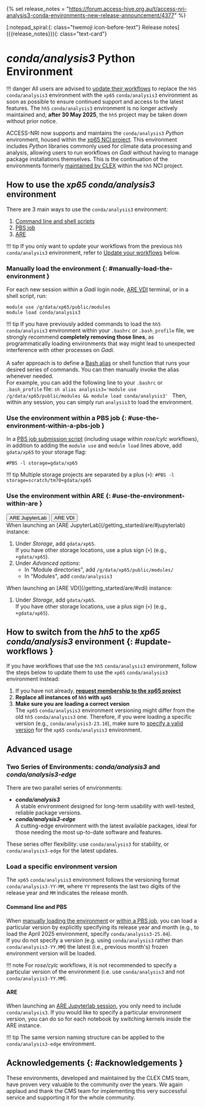 {% set release_notes = "https://forum.access-hive.org.au/t/access-nri-analysis3-conda-environments-new-release-announcement/4377" %}

<div class="text-card-group" markdown>
[:notepad_spiral:{: class="twemoji icon-before-text"} Release notes]({{release_notes}}){: class="text-card"}
</div>

# _conda/analysis3_ Python Environment

!!! danger
    All users are advised to [update their workflows](#update-workflows) to replace the `hh5` `conda/analysis3` environment with the `xp65` `conda/analysis3` environment as soon as possible to ensure continued support and access to the latest features. The `hh5` `conda/analysis3` environment is no longer actively maintained and, **after 30 May 2025**, the `hh5` project may be taken down without prior notice.
   

ACCESS-NRI now supports and maintains the `conda/analysis3` _Python_ environment, housed within the [xp65 NCI project](https://my.nci.org.au/mancini/project/xp65/join). This environment includes _Python_ libraries commonly used for climate data processing and analysis, allowing users to run workflows on _Gadi_ without having to manage package installations themselves. This is the continuation of the environments formerly [maintained by CLEX](#acknowledgements) within the `hh5` NCI project.


## How to use the _xp65_ _conda/analysis3_ environment
 There are 3 main ways to use the `conda/analysis3` environment:  

1. [Command line and shell scripts](#manually-load-the-environment) 
2. [PBS job](#use-the-environment-within-a-pbs-job)
3. [ARE](#use-the-environment-within-are)

!!! tip
    If you only want to update your workflows from the previous `hh5` `conda/analysis3` environment, refer to [Update your workflows](#update-workflows) below.

### Manually load the environment {: #manually-load-the-environment }
  For each new session within a _Gadi_ login node, [ARE VDI](/getting_started/are/#vdi) terminal, or in a shell script, run:
  ```
  module use /g/data/xp65/public/modules
  module load conda/analysis3
  ```

!!! tip
    If you have previously added commands to load the `hh5` `conda/analysis3` environment within your `.bashrc` or `.bash_profile` file, we strongly recommend **completely removing those lines**, 
    as programmatically loading environments that way might lead to unexpected interference with other processes on _Gadi_.<br><br>
    A safer approach is to define a [Bash alias](https://tldp.org/LDP/abs/html/aliases.html#:~:text=A%20Bash%20alias%20is%20essentially,a%20ls%20%2Dl%20%7C%20more.) or shell function that runs your desired series of commands. 
    You can then manually invoke the alias whenever needed.<br>
    For example, you can add the following line to your `.bashrc` or `.bash_profile` file:
    ```sh
    alias analysis3='module use /g/data/xp65/public/modules && module load conda/analysis3'
    ```
    Then, within any session, you can simply run `analysis3` to load the environment.

### Use the environment within a PBS job  {: #use-the-environment-within-a-pbs-job }
In a [PBS job submission script](https://opus.nci.org.au/spaces/Help/pages/90308778/0.+Welcome+to+Gadi#id-0.WelcometoGadi-SubmissionScriptExample) (including usage within _rose/cylc_ workflows), in addition to adding the `module use` and `module load` lines above, add `gdata/xp65` to your storage flag:
```
#PBS -l storage=gdata/xp65
```
!!! tip
    Multiple storage projects are separated by a plus (`+`): 
    ```
    #PBS -l storage=scratch/tm70+gdata/xp65
    ```

### Use the environment within ARE  {: #use-the-environment-within-are }
<div class="tabLabels" label="are">
    <button id="are-jupyterlab">ARE JupyterLab</button>
    <button id="are-vdi">ARE VDI</button>
</div>
<div tabcontentfor='are-jupyterlab' markdown>
When launching an [ARE JupyterLab](/getting_started/are/#jupyterlab) instance:

1. Under _Storage_, add  `gdata/xp65`.<br>
    If you have other storage locations, use a plus sign (`+`) (e.g., `+gdata/xp65`).
2. Under _Advanced options_:
    - In "Module directories", add `/g/data/xp65/public/modules/`
    - In "Modules", add `conda/analysis3`
</div>
<div tabcontentfor='are-vdi' markdown>
When launching an [ARE VDI](/getting_started/are/#vdi) instance:

1. Under _Storage_, add  `gdata/xp65`.<br>
    If you have other storage locations, use a plus sign (`+`) (e.g., `+gdata/xp65`).
</div>



## How to switch from the _hh5_ to the _xp65_ _conda/analysis3_ environment  {: #update-workflows }
If you have workflows that use the `hh5` `conda/analysis3` environment, follow the steps below to update them to use the `xp65` `conda/analysis3` environment instead:

1. If you have not already, **[request membership to the xp65 project](https://my.nci.org.au/mancini/project/xp65/join)**
2. **Replace all instances of `hh5` with `xp65`**
3. **Make sure you are loading a correct version**<br>
   The  `xp65` `conda/analysis3` environment versioning might differ from the old `hh5` `conda/analysis3` one. Therefore, if you were loading a specific version (e.g., `conda/analysis3-23.10`), make sure to [specify a valid version](#load-a-specific-environment-version) for the `xp65` `conda/analysis3` environment.


## Advanced usage

### Two Series of Environments: _conda/analysis3_ and _conda/analysis3-edge_

There are two parallel series of environments:

- **_conda/analysis3_**<br>
    A stable environment designed for long-term usability with well-tested, reliable package versions.
- **_conda/analysis3-edge_**<br>
    A cutting-edge environment with the latest available packages, ideal for those needing the most up-to-date software and features.

These series offer flexibility: use `conda/analysis3` for stability, or `conda/analysis3-edge` for the latest updates.

### Load a specific environment version

The `xp65` `conda/analysis3` environment follows the versioning format `conda/analysis3-YY-MM`, where `YY` represents the last two digits of the release year and `MM` indicates the release month.

#### Command line and PBS 

When [manually loading the environment](#manually-load-the-environment) or [within a PBS job](#use-the-environment-within-a-pbs-job), you can load a particular version by explicitly specifying its release year and month (e.g., to load the April 2025 environment, specify `conda/analysis3-25.04`).<br>
If you do not specify a version (e.g. using `conda/analysis3` rather than `conda/analysis3-YY.MM`) the latest (i.e., previous month's) frozen environment version will be loaded.<br>

!!! note 
    For _rose/cylc_ workflows, it is not recommended to specify a particular version of the environment (i.e. use `conda/analysis3` and not `conda/analysis3-YY.MM`).

#### ARE

When launching an [ARE Jupyterlab session](#are-jupyterlab), you only need to include `conda/analysis3`. If you would like to specify a particular environment version, you can do so for each notebook by switching kernels inside the ARE instance.

!!! tip
    The same version naming structure can be applied to the `conda/analysis3-edge` environment.

## Acknowledgements {: #acknowledgements }

These environments, developed and maintained by the CLEX CMS team, have proven very valuable to the community over the years. We again applaud and thank the CMS team for implementing this very successful service and supporting it for the whole community.




